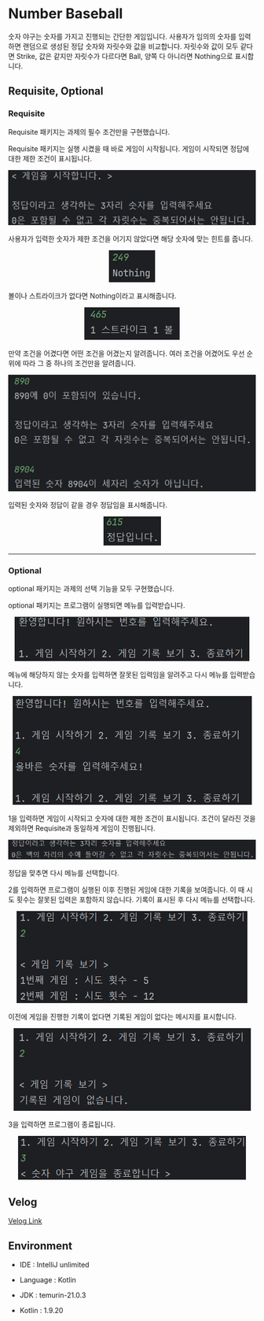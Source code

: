 # Number Baseball

숫자 야구는 숫자를 가지고 진행되는 간단한 게임입니다.
사용자가 임의의 숫자를 입력하면 랜덤으로 생성된 정답 숫자와 자릿수와 값을 비교합니다.
자릿수와 값이 모두 같다면 Strike, 값은 같지만 자릿수가 다르다면 Ball, 양쪽 다 아니라면 Nothing으로 표시합니다.

## Requisite, Optional

### Requisite

Requisite 패키지는 과제의 필수 조건만을 구현했습니다.

Requisite 패키지는 실행 시켰을 때 바로 게임이 시작됩니다.
게임이 시작되면 정답에 대한 제한 조건이 표시됩니다.

<p align="center"><img src = "assets/requisite-game-intro.png"></p>

사용자가 입력한 숫자가 제한 조건을 어기지 않았다면 해당 숫자에 맞는 힌트를 줍니다.

<p align="center"><img src = "assets/requisite-game-nothing.png"></p>

볼이나 스트라이크가 없다면 Nothing이라고 표시해줍니다.

<p align="center"><img src = "assets/requisite-game-one-strike-one-ball.png"></p>

만약 조건을 어겼다면 어떤 조건을 어겼는지 알려줍니다.
여러 조건을 어겼어도 우선 순위에 따라 그 중 하나의 조건만을 알려줍니다.

<p align="center"><img src = "assets/requisite-game-hints.png"></p>

입력된 숫자와 정답이 같을 경우 정답임을 표시해줍니다.

<p align="center"><img src = "assets/requisite-game-answer.png"></p>

---

### Optional

optional 패키지는 과제의 선택 기능을 모두 구현했습니다.

optional 패키지는 프로그램이 실행되면 메뉴를 입력받습니다.

<p align="center"><img src = "assets/optional-game-intro.png"></p>

메뉴에 해당하지 않는 숫자를 입력하면 잘못된 입력임을 알려주고 다시 메뉴를 입력받습니다.

<p align="center"><img src = "assets/optional-game-wrong-menu.png"></p>

1을 입력하면 게임이 시작되고 숫자에 대한 제한 조건이 표시됩니다.
조건이 달라진 것을 제외하면 Requisite과 동일하게 게임이 진행됩니다.

<p align="center"><img src = "assets/optional-game-input-description.png"></p>

정답을 맞추면 다시 메뉴를 선택합니다.

2를 입력하면 프로그램이 실행된 이후 진행된 게임에 대한 기록을 보여줍니다.
이 때 시도 횟수는 잘못된 입력은 포함하지 않습니다.
기록이 표시된 후 다시 메뉴를 선택합니다.

<p align="center"><img src = "assets/optional-game-show-logs.png"></p>

이전에 게임을 진행한 기록이 없다면 기록된 게임이 없다는 메시지를 표시합니다.

<p align="center"><img src = "assets/optional-game-empty-log.png"></p>

3을 입력하면 프로그램이 종료됩니다.

<p align="center"><img src = "assets/optional-game-terminate.png"></p>

## Velog

[Velog Link](https://velog.io/@wl763/Kotlin-%EC%B1%85%EC%9E%84-%EC%97%B0%EC%87%84-%ED%8C%A8%ED%84%B4%EC%9D%84-%EC%9D%B4%EC%9A%A9%ED%95%9C-Validation-%EA%B5%AC%ED%98%84)

## Environment

- IDE : IntelliJ unlimited

- Language : Kotlin

- JDK : temurin-21.0.3

- Kotlin : 1.9.20
